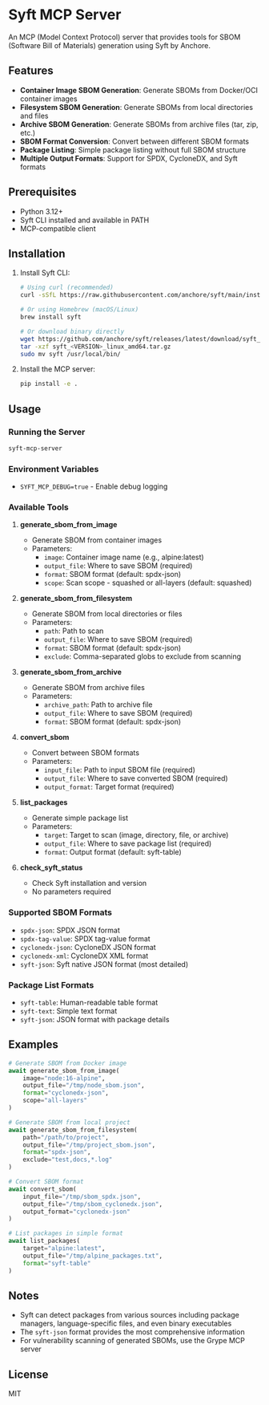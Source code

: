 # Syft MCP Server

An MCP (Model Context Protocol) server that provides tools for SBOM (Software Bill of Materials) generation using Syft by Anchore.

## Features

- **Container Image SBOM Generation**: Generate SBOMs from Docker/OCI container images
- **Filesystem SBOM Generation**: Generate SBOMs from local directories and files
- **Archive SBOM Generation**: Generate SBOMs from archive files (tar, zip, etc.)
- **SBOM Format Conversion**: Convert between different SBOM formats
- **Package Listing**: Simple package listing without full SBOM structure
- **Multiple Output Formats**: Support for SPDX, CycloneDX, and Syft formats

## Prerequisites

- Python 3.12+
- Syft CLI installed and available in PATH
- MCP-compatible client

## Installation

1. Install Syft CLI:
   ```bash
   # Using curl (recommended)
   curl -sSfL https://raw.githubusercontent.com/anchore/syft/main/install.sh | sh -s -- -b /usr/local/bin

   # Or using Homebrew (macOS/Linux)
   brew install syft

   # Or download binary directly
   wget https://github.com/anchore/syft/releases/latest/download/syft_<VERSION>_linux_amd64.tar.gz
   tar -xzf syft_<VERSION>_linux_amd64.tar.gz
   sudo mv syft /usr/local/bin/
   ```

2. Install the MCP server:
   ```bash
   pip install -e .
   ```

## Usage

### Running the Server

```bash
syft-mcp-server
```

### Environment Variables

- `SYFT_MCP_DEBUG=true` - Enable debug logging

### Available Tools

1. **generate_sbom_from_image**
   - Generate SBOM from container images
   - Parameters:
     - `image`: Container image name (e.g., alpine:latest)
     - `output_file`: Where to save SBOM (required)
     - `format`: SBOM format (default: spdx-json)
     - `scope`: Scan scope - squashed or all-layers (default: squashed)

2. **generate_sbom_from_filesystem**
   - Generate SBOM from local directories or files
   - Parameters:
     - `path`: Path to scan
     - `output_file`: Where to save SBOM (required)
     - `format`: SBOM format (default: spdx-json)
     - `exclude`: Comma-separated globs to exclude from scanning

3. **generate_sbom_from_archive**
   - Generate SBOM from archive files
   - Parameters:
     - `archive_path`: Path to archive file
     - `output_file`: Where to save SBOM (required)
     - `format`: SBOM format (default: spdx-json)

4. **convert_sbom**
   - Convert between SBOM formats
   - Parameters:
     - `input_file`: Path to input SBOM file (required)
     - `output_file`: Where to save converted SBOM (required)
     - `output_format`: Target format (required)

5. **list_packages**
   - Generate simple package list
   - Parameters:
     - `target`: Target to scan (image, directory, file, or archive)
     - `output_file`: Where to save package list (required)
     - `format`: Output format (default: syft-table)

6. **check_syft_status**
   - Check Syft installation and version
   - No parameters required

### Supported SBOM Formats

- `spdx-json`: SPDX JSON format
- `spdx-tag-value`: SPDX tag-value format
- `cyclonedx-json`: CycloneDX JSON format
- `cyclonedx-xml`: CycloneDX XML format
- `syft-json`: Syft native JSON format (most detailed)

### Package List Formats

- `syft-table`: Human-readable table format
- `syft-text`: Simple text format
- `syft-json`: JSON format with package details

## Examples

```python
# Generate SBOM from Docker image
await generate_sbom_from_image(
    image="node:16-alpine",
    output_file="/tmp/node_sbom.json",
    format="cyclonedx-json",
    scope="all-layers"
)

# Generate SBOM from local project
await generate_sbom_from_filesystem(
    path="/path/to/project",
    output_file="/tmp/project_sbom.json",
    format="spdx-json",
    exclude="test,docs,*.log"
)

# Convert SBOM format
await convert_sbom(
    input_file="/tmp/sbom_spdx.json",
    output_file="/tmp/sbom_cyclonedx.json",
    output_format="cyclonedx-json"
)

# List packages in simple format
await list_packages(
    target="alpine:latest",
    output_file="/tmp/alpine_packages.txt",
    format="syft-table"
)
```

## Notes

- Syft can detect packages from various sources including package managers, language-specific files, and even binary executables
- The `syft-json` format provides the most comprehensive information
- For vulnerability scanning of generated SBOMs, use the Grype MCP server

## License

MIT